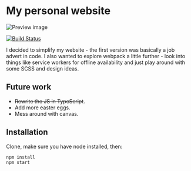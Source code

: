 # My personal website
![Preview image](https://montydawson.co.uk/Static.png)

[![Build Status](https://travis-ci.org/MontyD/MontyDawsonV2.svg?branch=master)](https://travis-ci.org/MontyD/MontyDawsonV2)

I decided to simplify my website - the first version was basically a job advert in code. I also wanted to explore webpack a little further - look into things like service workers for offline availability and just play around with some SCSS and design ideas.

## Future work
- ~~Rewrite the JS in TypeScript~~.
- Add more easter eggs.
- Mess around with canvas.

## Installation
Clone, make sure you have node installed, then:
```
npm install
npm start
```
